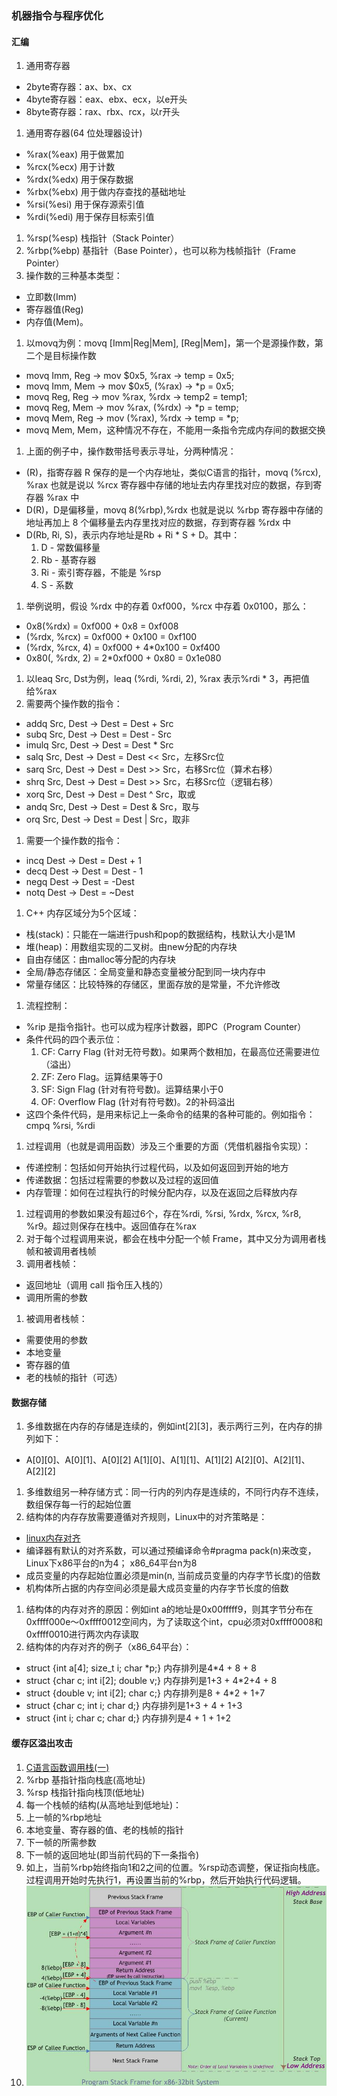### 机器指令与程序优化

#### 汇编
1. 通用寄存器
  * 2byte寄存器：ax、bx、cx
  * 4byte寄存器：eax、ebx、ecx，以e开头
  * 8byte寄存器：rax、rbx、rcx，以r开头
1. 通用寄存器(64 位处理器设计)
  * %rax(%eax) 用于做累加
  * %rcx(%ecx) 用于计数
  * %rdx(%edx) 用于保存数据
  * %rbx(%ebx) 用于做内存查找的基础地址
  * %rsi(%esi) 用于保存源索引值
  * %rdi(%edi) 用于保存目标索引值
1. %rsp(%esp) 栈指针（Stack Pointer）
1. %rbp(%ebp) 基指针（Base Pointer），也可以称为栈帧指针（Frame Pointer）
1. 操作数的三种基本类型：
  * 立即数(Imm)
  * 寄存器值(Reg)
  * 内存值(Mem)。
1. 以movq为例：movq [Imm|Reg|Mem], [Reg|Mem]，第一个是源操作数，第二个是目标操作数
  * movq Imm, Reg -> mov $0x5, %rax -> temp = 0x5;
  * movq Imm, Mem -> mov $0x5, (%rax) -> *p = 0x5;
  * movq Reg, Reg -> mov %rax, %rdx -> temp2 = temp1;
  * movq Reg, Mem -> mov %rax, (%rdx) -> *p = temp;
  * movq Mem, Reg -> mov (%rax), %rdx -> temp = *p;
  * movq Mem, Mem，这种情况不存在，不能用一条指令完成内存间的数据交换
1. 上面的例子中，操作数带括号表示寻址，分两种情况：
  * (R)，指寄存器 R 保存的是一个内存地址，类似C语言的指针，movq (%rcx), %rax 也就是说以 %rcx 寄存器中存储的地址去内存里找对应的数据，存到寄存器 %rax 中
  * D(R)，D是偏移量，movq 8(%rbp),%rdx 也就是说以 %rbp 寄存器中存储的地址再加上 8 个偏移量去内存里找对应的数据，存到寄存器 %rdx 中
  * D(Rb, Ri, S)，表示内存地址是Rb + Ri * S + D。其中：
    1. D - 常数偏移量
    1. Rb - 基寄存器
    1. Ri - 索引寄存器，不能是 %rsp
    1. S - 系数
1. 举例说明，假设 %rdx 中的存着 0xf000，%rcx 中存着 0x0100，那么：
  * 0x8(%rdx) = 0xf000 + 0x8 = 0xf008
  * (%rdx, %rcx) = 0xf000 + 0x100 = 0xf100
  * (%rdx, %rcx, 4) = 0xf000 + 4*0x100 = 0xf400
  * 0x80(, %rdx, 2) = 2*0xf000 + 0x80 = 0x1e080
1. 以leaq Src, Dst为例，leaq (%rdi, %rdi, 2), %rax 表示%rdi * 3，再把值给%rax
1. 需要两个操作数的指令：
  * addq Src, Dest -> Dest = Dest + Src
  * subq Src, Dest -> Dest = Dest - Src
  * imulq Src, Dest -> Dest = Dest * Src
  * salq Src, Dest -> Dest = Dest << Src，左移Src位
  * sarq Src, Dest -> Dest = Dest >> Src，右移Src位（算术右移）
  * shrq Src, Dest -> Dest = Dest >> Src，右移Src位（逻辑右移）
  * xorq Src, Dest -> Dest = Dest ^ Src，取或
  * andq Src, Dest -> Dest = Dest & Src，取与
  * orq Src, Dest -> Dest = Dest | Src，取非
1. 需要一个操作数的指令：
  * incq Dest -> Dest = Dest + 1
  * decq Dest -> Dest = Dest - 1
  * negq Dest -> Dest = -Dest
  * notq Dest -> Dest = ~Dest  
1. C++ 内存区域分为5个区域：  
  * 栈(stack)：只能在一端进行push和pop的数据结构，栈默认大小是1M
  * 堆(heap)：用数组实现的二叉树。由new分配的内存块
  * 自由存储区：由malloc等分配的内存块
  * 全局/静态存储区：全局变量和静态变量被分配到同一块内存中
  * 常量存储区：比较特殊的存储区，里面存放的是常量，不允许修改
1. 流程控制：
  * %rip 是指令指针。也可以成为程序计数器，即PC（Program Counter）
  * 条件代码的四个表示位：
    1. CF: Carry Flag (针对无符号数)。如果两个数相加，在最高位还需要进位（溢出）
    1. ZF: Zero Flag。运算结果等于0
    1. SF: Sign Flag (针对有符号数)。运算结果小于0
    1. OF: Overflow Flag (针对有符号数)。2的补码溢出
  * 这四个条件代码，是用来标记上一条命令的结果的各种可能的。例如指令：cmpq %rsi, %rdi
1. 过程调用（也就是调用函数）涉及三个重要的方面（凭借机器指令实现）：
  * 传递控制：包括如何开始执行过程代码，以及如何返回到开始的地方
  * 传递数据：包括过程需要的参数以及过程的返回值
  * 内存管理：如何在过程执行的时候分配内存，以及在返回之后释放内存
1. 过程调用的参数如果没有超过6个，存在%rdi, %rsi, %rdx, %rcx, %r8, %r9。超过则保存在栈中。返回值存在%rax
1. 对于每个过程调用来说，都会在栈中分配一个帧 Frame，其中又分为调用者栈帧和被调用者栈帧
1. 调用者栈帧：
  * 返回地址（调用 call 指令压入栈的）
  * 调用所需的参数
1. 被调用者栈帧：
  * 需要使用的参数
  * 本地变量
  * 寄存器的值
  * 老的栈帧的指针（可选）

#### 数据存储
1. 多维数据在内存的存储是连续的，例如int[2][3]，表示两行三列，在内存的排列如下：
  * A[0][0]、A[0][1]、A[0][2] A[1][0]、A[1][1]、A[1][2] A[2][0]、A[2][1]、A[2][2]
1. 多维数组另一种存储方式：同一行内的列内存是连续的，不同行内存不连续，数组保存每一行的起始位置
1. 结构体的内存存放需要遵循对齐规则，Linux中的对齐策略是：
  * [linux内存对齐](https://blog.csdn.net/u011308691/article/details/16357755)
  * 编译器有默认的对齐系数，可以通过预编译命令#pragma pack(n)来改变，Linux下x86平台的n为4； x86_64平台n为8
  * 成员变量的内存起始位置必须是min(n, 当前成员变量的内存字节长度)的倍数
  * 机构体所占据的内存空间必须是最大成员变量的内存字节长度的倍数
1. 结构体的内存对齐的原因：例如int a的地址是0x00fffff9，则其字节分布在0xffff000e～0xffff0012空间内，为了读取这个int，cpu必须对0xffff0008和0xffff0010进行两次内存读取
1. 结构体的内存对齐的例子（x86_64平台）：
  * struct {int a[4]; size_t i; char *p;} 内存排列是4\*4 + 8 + 8
  * struct {char c; int i[2]; double v;} 内存排列是1+3 + 4*2+4 + 8
  * struct {double v; int i[2]; char c;} 内存排列是8 + 4*2 + 1+7
  * struct {char c; int i; char d;} 内存排列是1+3 + 4 + 1+3
  * struct {int i; char c; char d;} 内存排列是4 + 1 + 1+2

#### 缓存区溢出攻击
1. [C语言函数调用栈(一)](https://www.cnblogs.com/clover-toeic/p/3755401.html)
1. %rbp 基指针指向栈底(高地址)
1. %rsp 栈指针指向栈顶(低地址)
1. 每一个栈帧的结构(从高地址到低地址)：
  1. 上一帧的%rbp地址
  1. 本地变量、寄存器的值、老的栈帧的指针
  1. 下一帧的所需参数
  1. 下一帧的返回地址(即当前代码的下一条指令)
1. 如上，当前%rbp始终指向1和2之间的位置。%rsp动态调整，保证指向栈底。过程调用开始时先执行1，再设置当前的%rbp，然后开始执行代码逻辑。
1. ![](../images/stack.jpg)
  
  
  
  
  
  
  
  
  
  
  
  
  
  
  
  
  
  
  
  
  
  
  
  
  
  
  
  
  
  